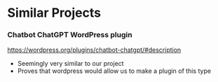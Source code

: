# Similar Projects

### Chatbot ChatGPT WordPress plugin
https://wordpress.org/plugins/chatbot-chatgpt/#description

- Seemingly very similar to our project
- Proves that wordpress would allow us to make a plugin of this type
